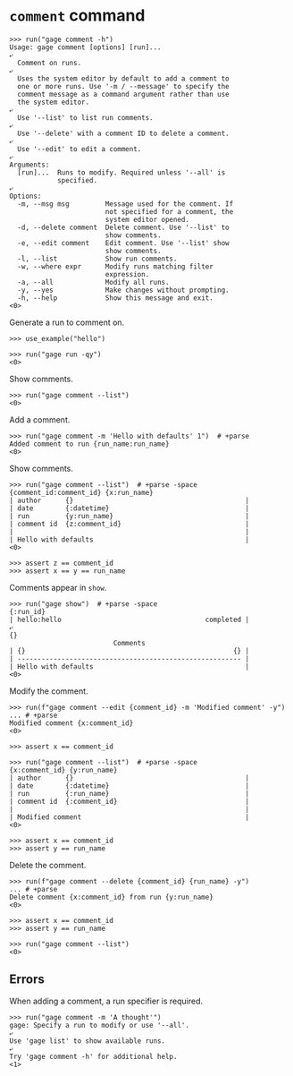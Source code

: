 # `comment` command

    >>> run("gage comment -h")
    Usage: gage comment [options] [run]...
    ⤶
      Comment on runs.
    ⤶
      Uses the system editor by default to add a comment to
      one or more runs. Use '-m / --message' to specify the
      comment message as a command argument rather than use
      the system editor.
    ⤶
      Use '--list' to list run comments.
    ⤶
      Use '--delete' with a comment ID to delete a comment.
    ⤶
      Use '--edit' to edit a comment.
    ⤶
    Arguments:
      [run]...  Runs to modify. Required unless '--all' is
                specified.
    ⤶
    Options:
      -m, --msg msg         Message used for the comment. If
                            not specified for a comment, the
                            system editor opened.
      -d, --delete comment  Delete comment. Use '--list' to
                            show comments.
      -e, --edit comment    Edit comment. Use '--list' show
                            show comments.
      -l, --list            Show run comments.
      -w, --where expr      Modify runs matching filter
                            expression.
      -a, --all             Modify all runs.
      -y, --yes             Make changes without prompting.
      -h, --help            Show this message and exit.
    <0>

Generate a run to comment on.

    >>> use_example("hello")

    >>> run("gage run -qy")
    <0>

Show comments.

    >>> run("gage comment --list")
    <0>

Add a comment.

    >>> run("gage comment -m 'Hello with defaults' 1")  # +parse
    Added comment to run {run_name:run_name}
    <0>

Show comments.

    >>> run("gage comment --list")  # +parse -space
    {comment_id:comment_id} {x:run_name}
    | author      {}                                           |
    | date        {:datetime}                                  |
    | run         {y:run_name}                                 |
    | comment id  {z:comment_id}                               |
    |                                                          |
    | Hello with defaults                                      |
    <0>

    >>> assert z == comment_id
    >>> assert x == y == run_name

Comments appear in `show`.

    >>> run("gage show")  # +parse -space
    {:run_id}
    | hello:hello                                    completed |
    ⤶
    {}
                              Comments
    | {}                                                    {} |
    | -------------------------------------------------------- |
    | Hello with defaults                                      |
    <0>

Modify the comment.

    >>> run(f"gage comment --edit {comment_id} -m 'Modified comment' -y")
    ... # +parse
    Modified comment {x:comment_id}
    <0>

    >>> assert x == comment_id

    >>> run("gage comment --list")  # +parse -space
    {x:comment_id} {y:run_name}
    | author      {}                                           |
    | date        {:datetime}                                  |
    | run         {:run_name}                                  |
    | comment id  {:comment_id}                                |
    |                                                          |
    | Modified comment                                         |
    <0>

    >>> assert x == comment_id
    >>> assert y == run_name

Delete the comment.

    >>> run(f"gage comment --delete {comment_id} {run_name} -y")
    ... # +parse
    Delete comment {x:comment_id} from run {y:run_name}
    <0>

    >>> assert x == comment_id
    >>> assert y == run_name

    >>> run("gage comment --list")
    <0>

## Errors

When adding a comment, a run specifier is required.

    >>> run("gage comment -m 'A thought'")
    gage: Specify a run to modify or use '--all'.
    ⤶
    Use 'gage list' to show available runs.
    ⤶
    Try 'gage comment -h' for additional help.
    <1>
